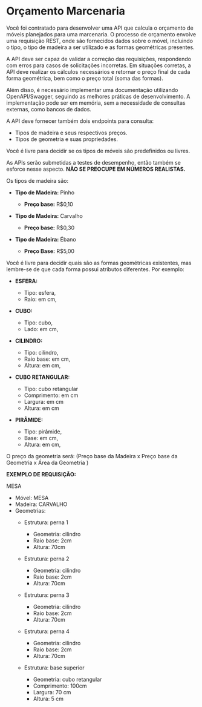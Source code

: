 # Orçamento Marcenaria


Você foi contratado para desenvolver uma API que calcula o orçamento de móveis planejados para uma marcenaria. O processo de orçamento envolve uma requisição REST, onde são fornecidos dados sobre o móvel, incluindo o tipo, o tipo de madeira a ser utilizado e as formas geométricas presentes.

A API deve ser capaz de validar a correção das requisições, respondendo com erros para casos de solicitações incorretas. Em situações corretas, a API deve realizar os cálculos necessários e retornar o preço final de cada forma geométrica, bem como o preço total (soma das formas).

Além disso, é necessário implementar uma documentação utilizando OpenAPI/Swagger, seguindo as melhores práticas de desenvolvimento. A implementação pode ser em memória, sem a necessidade de consultas externas, como bancos de dados.

A  API deve fornecer também dois endpoints para consulta:
-   Tipos de madeira e seus respectivos preços.
-   Tipos de geometria e suas propriedades.

Você é livre para decidir se os tipos de móveis são predefinidos ou livres.

As APIs serão submetidas a testes de desempenho, então também se esforce nesse aspecto. **NÃO SE PREOCUPE EM NÚMEROS REALISTAS.**

Os tipos de madeira são:

- **Tipo de Madeira:** Pinho
  - **Preço base:** R$0,10

- **Tipo de Madeira:** Carvalho
  - **Preço base:** R$0,30

- **Tipo de Madeira:** Ébano
  - **Preço Base:** R$5,00

Você é livre para decidir quais são as formas geométricas existentes, mas lembre-se de que cada forma possui atributos diferentes. Por exemplo:

- **ESFERA:**
  - Tipo: esfera,
  - Raio: em cm,

- **CUBO:**
  - Tipo: cubo,
  - Lado: em cm,

- **CILINDRO:**
  - Tipo: cilindro,
  - Raio base: em cm,
  - Altura: em cm,

- **CUBO RETANGULAR:**
  - Tipo: cubo retangular
  - Comprimento: em cm
  - Largura:  em cm
  - Altura: em cm

- **PIRÂMIDE:**
  - Tipo: pirâmide,
  - Base: em cm,
  - Altura: em cm,

O preço da geometria será: (Preço base da Madeira x Preço base da Geometria x Área da Geometria )

**EXEMPLO DE REQUISIÇÃO:**

MESA

- Móvel: MESA
- Madeira: CARVALHO
- Geometrias: 
	- Estrutura: perna 1
	  - Geometria: cilindro
	  - Raio base: 2cm
	  - Altura: 70cm

	- Estrutura: perna 2
	  - Geometria: cilindro
	  - Raio base: 2cm
	  - Altura: 70cm

	- Estrutura: perna 3
	  - Geometria: cilindro
	  - Raio base: 2cm
	  - Altura: 70cm

	- Estrutura: perna 4
	  - Geometria: cilindro
	  - Raio base: 2cm
	  - Altura: 70cm

	- Estrutura: base superior
	  - Geometria: cubo retangular
	  - Comprimento: 100cm
	  - Largura:  70 cm
	  - Altura: 5 cm
